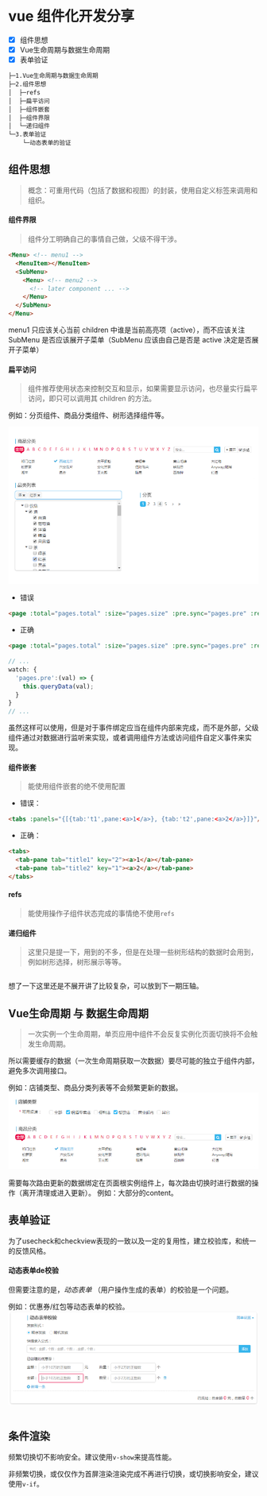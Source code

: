 # vue 组件化开发分享

- [x] 组件思想
- [x] Vue生命周期与数据生命周期
- [x] 表单验证

``` bash
├─1.Vue生命周期与数据生命周期
├─2.组件思想
│  ├─refs
│  ├─扁平访问
│  ├─组件嵌套
│  ├─组件界限
│  └─递归组件
└─3.表单验证
    └─动态表单的验证
```

## 组件思想

> 概念：可重用代码（包括了数据和视图）的封装，使用自定义标签来调用和组织。

#### 组件界限

> 组件分工明确自己的事情自己做，父级不得干涉。

``` html
<Menu> <!-- menu1 -->
  <MenuItem></MenuItem>
  <SubMenu>
    <Menu> <!-- menu2 -->
      <!-- later component ... -->
    </Menu>
  </SubMenu>
</Menu>
```

menu1 只应该关心当前 children 中谁是当前高亮项（active），而不应该关注 SubMenu 是否应该展开子菜单（SubMenu 应该由自己是否是 active 决定是否展开子菜单）

#### 扁平访问

> 组件推荐使用状态来控制交互和显示，如果需要显示访问，也尽量实行扁平访问，即只可以调用其 children 的方法。

例如：分页组件、商品分类组件、树形选择组件等。

![imgs](./imgs/2.png)

* 错误
``` html
<page :total="pages.total" :size="pages.size" :pre.sync="pages.pre" :redirect="false" @click="queryData(pre)"></page>
```

* 正确
``` html
<page :total="pages.total" :size="pages.size" :pre.sync="pages.pre" :redirect="false"></page>
```
``` js
// ...
watch: {
  'pages.pre':(val) => {
    this.queryData(val);
  }
}
// ...
```

虽然这样可以使用，但是对于事件绑定应当在组件内部来完成，而不是外部，父级组件通过对数据进行监听来实现，或者调用组件方法或访问组件自定义事件来实现。

#### 组件嵌套

> 能使用组件嵌套的绝不使用配置

* 错误：
``` html
<tabs :panels="{[{tab:'t1',pane:<a>1</a>}, {tab:'t2',pane:<a>2</a>}]}"/>
```
* 正确：
``` html
<tabs>
  <tab-pane tab="title1" key="2"><a>1</a></tab-pane>
  <tab-pane tab="title2" key="1"><a>2</a></tab-pane>
</tabs>
```

#### refs

> 能使用操作子组件状态完成的事情绝不使用`refs`

#### 递归组件

> 这里只是提一下，用到的不多，但是在处理一些树形结构的数据时会用到，例如树形选择，树形展示等等。

``` html

```

想了一下这里还是不展开讲了比较复杂，可以放到下一期压轴。

## Vue生命周期 与 数据生命周期

> 一次实例一个生命周期，单页应用中组件不会反复实例化页面切换将不会触发生命周期。

所以需要缓存的数据（一次生命周期获取一次数据）要尽可能的独立于组件内部，避免多次调用接口。

例如：店铺类型、商品分类列表等不会频繁更新的数据。
![imgs](./imgs/1.png)

需要每次路由更新的数据绑定在页面根实例组件上，每次路由切换时进行数据的操作（离开清理或进入更新）。
例如：大部分的content。

## 表单验证

为了usecheck和checkview表现的一致以及一定的复用性，建立校验库，和统一的反馈风格。

#### 动态表单de校验
但需要注意的是，*动态表单* （用户操作生成的表单）的校验是一个问题。

例如：优惠券/红包等动态表单的校验。
![imgs](./imgs/4.png)

``` js

```

## 条件渲染

频繁切换切不影响安全。建议使用`v-show`来提高性能。

非频繁切换，或仅仅作为首屏渲染渲染完成不再进行切换，或切换影响安全，建议使用`v-if`。
